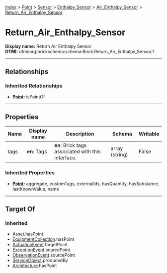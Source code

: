 [Index](../../../../index.md) > [Point](../../../Point.md) > [Sensor](../../Sensor.md) > [Enthalpy_Sensor](../Enthalpy_Sensor.md) > [Air_Enthalpy_Sensor](Air_Enthalpy_Sensor.md) > [Return_Air_Enthalpy_Sensor](#)
# Return_Air_Enthalpy_Sensor

**Display name:** Return Air Enthalpy Sensor<br />
**DTMI:** dtmi:org:brickschema:schema:Brick:Return_Air_Enthalpy_Sensor;1

---

## Relationships

### Inherited Relationships
* **[Point](../../../Point.md):** isPointOf

---

## Properties

|Name|Display name|Description|Schema|Writable|
|-|-|-|-|-|
|tags|**en**: Tags|**en**: Brick tags associated with this interface.|array (string)|False|
### Inherited Properties
* **[Point](../../../Point.md):** aggregate, customTags, externalIds, hasQuantity, hasSubstance, lastKnownValue, name

---

## Target Of
### Inherited
* [Asset](../../../../Asset/Asset.md).hasPoint
* [EquipmentCollection](../../../../Collection/EquipmentCollection.md).hasPoint
* [ActuationEvent](../../../../Event/PointEvent/ActuationEvent.md).targetPoint
* [ExceptionEvent](../../../../Event/PointEvent/ExceptionEvent.md).sourcePoint
* [ObservationEvent](../../../../Event/PointEvent/ObservationEvent.md).sourcePoint
* [ServiceObject](../../../../Information/ServiceObject/ServiceObject.md).producedBy
* [Architecture](../../../../Space/Architecture/Architecture.md).hasPoint
